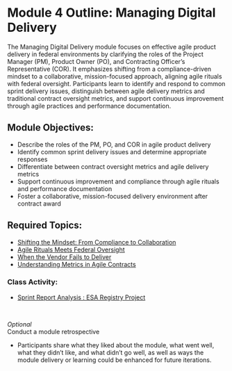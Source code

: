 # Module 4 Outline: Managing Digital Delivery 

The Managing Digital Delivery module focuses on effective agile product delivery in federal environments by clarifying the roles of the Project Manager (PM), Product Owner (PO), and Contracting Officer’s Representative (COR). It emphasizes shifting from a compliance-driven mindset to a collaborative, mission-focused approach, aligning agile rituals with federal oversight. Participants learn to identify and respond to common sprint delivery issues, distinguish between agile delivery metrics and traditional contract oversight metrics, and support continuous improvement through agile practices and performance documentation.

## Module Objectives:

* Describe the roles of the PM, PO, and COR in agile product delivery  
* Identify common sprint delivery issues and determine appropriate responses  
* Differentiate between contract oversight metrics and agile delivery metrics  
* Support continuous improvement and compliance through agile rituals and performance documentation  
* Foster a collaborative, mission-focused delivery environment after contract award

## Required Topics:

* [Shifting the Mindset: From Compliance to Collaboration](https://github.com/usds/ditap-curriculum-update/blob/main/3_Curriculum/3C_Ditap-Adaptation-Curriculum/3C.1_Ditap-Product-Thinking-Curriculum/Module%204/Shifting%20the%20Mindset%3A%20From%20Compliance%20to%20Collaboration.md)  
* [Agile Rituals Meets Federal Oversight](https://github.com/usds/ditap-curriculum-update/blob/main/3_Curriculum/3C_Ditap-Adaptation-Curriculum/3C.1_Ditap-Product-Thinking-Curriculum/Module%204/Agile%20Rituals%20Meet%20Federal%20Oversight.md)   
* [When the Vendor Fails to Deliver](https://github.com/usds/ditap-curriculum-update/blob/main/3_Curriculum/3C_Ditap-Adaptation-Curriculum/3C.1_Ditap-Product-Thinking-Curriculum/Module%204/When%20the%20Vendor%20Fails%20to%20Deliver.md)  
* [Understanding Metrics in Agile Contracts](https://github.com/usds/ditap-curriculum-update/blob/main/3_Curriculum/3C_Ditap-Adaptation-Curriculum/3C.1_Ditap-Product-Thinking-Curriculum/Module%204/Understanding%20Metrics%20in%20Agile%20IT%20Contracts.md) 

### Class Activity:

* [Sprint Report Analysis : ESA Registry Project](https://github.com/usds/ditap-curriculum-update/blob/main/3_Curriculum/3C_Ditap-Adaptation-Curriculum/3C.1_Ditap-Product-Thinking-Curriculum/Module%204/Class%20Activity%3A%20Sprint%20Report%20Analysis.md) 
<br>

_Optional_ </br>
Conduct a module retrospective

* Participants share what they liked about the module, what went well, what they didn’t like, and what didn’t go well, as well as ways the module delivery or learning could be enhanced for future iterations. 

